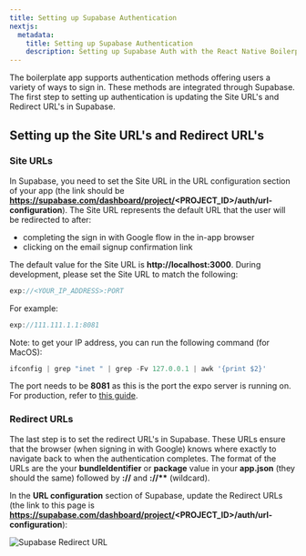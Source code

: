 ```yaml
---
title: Setting up Supabase Authentication
nextjs:
  metadata:
    title: Setting up Supabase Authentication
    description: Setting up Supabase Auth with the React Native Boilerplate.
---
```


The boilerplate app supports authentication methods offering users a variety of ways to sign in. These methods are integrated through Supabase.
The first step to setting up authentication is updating the Site URL's and Redirect URL's in Supabase.

## Setting up the Site URL's and Redirect URL's

### Site URLs

In Supabase, you need to set the Site URL in the URL configuration section of your app (the link should be **https://supabase.com/dashboard/project/<PROJECT_ID>/auth/url-configuration**).
The Site URL represents the default URL that the user will be redirected to after:

- completing the sign in with Google flow in the in-app browser
- clicking on the email signup confirmation link

The default value for the Site URL is **http://localhost:3000**. During development, please set the Site URL to match the following:

```js
exp://<YOUR_IP_ADDRESS>:PORT
```

For example:

```js
exp://111.111.1.1:8081
```

Note: to get your IP address, you can run the following command (for MacOS):

```js
ifconfig | grep "inet " | grep -Fv 127.0.0.1 | awk '{print $2}'
```

The port needs to be **8081** as this is the port the expo server is running on. For production, refer to [this guide](/docs/production).

### Redirect URLs

The last step is to set the redirect URL's in Supabase. These URLs ensure that the browser (when signing in with Google) knows where exactly
to navigate back to when the authentication completes. The format of the URLs are the your **bundleIdentifier** or **package** value
in your **app.json** (they should the same) followed by **://** and **://\*\*** (wildcard).

In the **URL configuration** section of Supabase, update the Redirect URLs (the link to this page is
**https://supabase.com/dashboard/project/<PROJECT_ID>/auth/url-configuration**):

![Supabase Redirect URL](/images/supabase-redirect-urls.png)
